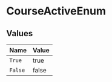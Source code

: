 # CourseActiveEnum


## Values

| Name    | Value   |
| ------- | ------- |
| `True`  | true    |
| `False` | false   |